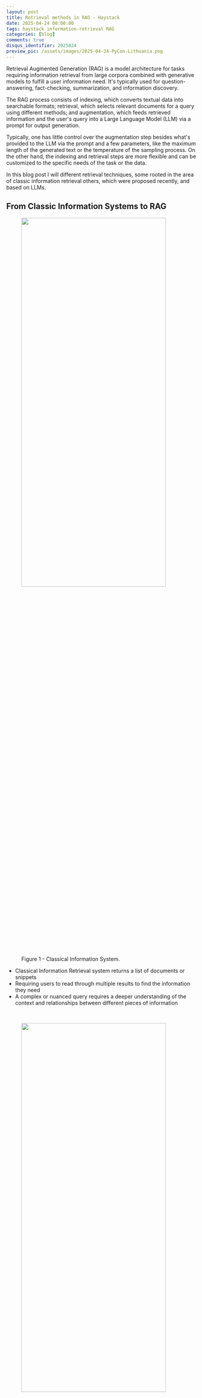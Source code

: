 ```yaml
---
layout: post
title: Retrieval methods in RAG - Haystack
date: 2025-04-24 00:00:00
tags: haystack information-retrieval RAG 
categories: [blog]
comments: true
disqus_identifier: 2025024
preview_pic: /assets/images/2025-04-24-PyCon-Lithuania.png
---
```


Retrieval Augmented Generation (RAG) is a model architecture for tasks requiring information retrieval from large corpora combined with generative models to fulfill a user information need. It's typically used for question-answering, fact-checking, summarization, and information discovery.

The RAG process consists of indexing, which converts textual data into searchable formats; retrieval, which selects relevant documents for a query using different methods; and augmentation, which feeds retrieved information and the user's query into a Large Language Model (LLM) via a prompt for output generation.

Typically, one has little control over the augmentation step besides what's provided to the LLM via the prompt and a few parameters, like the maximum length of the generated text or the temperature of the sampling process. On the other hand, the indexing and retrieval steps are more flexible and can be customized to the specific needs of the task or the data.


In this blog post I will different retrieval techniques, some rooted in the area of classic information retrieval others, which were proposed recently, and based on LLMs.


## __From Classic Information Systems to RAG__

<figure>
  <img style="width: 95%; height: 50%" src="/assets/images/2025-04-24-IR-to-RAG_1.png">
  <figcaption>Figure 1 - Classical Information System.</figcaption>
</figure>

- Classical Information Retrieval system returns a list of documents or snippets
- Requiring users to read through multiple results to find the information they need
- A complex or nuanced query requires a deeper understanding of the context and relationships between different pieces of information

<br>

<figure>
  <img style="width: 95%; height: 50%" src="/assets/images/2025-04-24-IR-to-RAG_2.png">
  <figcaption>Figure 2 - Retrieval Augmented Generation system.</figcaption>
</figure>

- What if, instead the user sifting through the results, we build a prompt composed by retrieved snippets together with the query and feed it to an LLM? 


<figure>
  <img style="width: 95%; height: 50%" src="/assets/images/2025-04-24-RAG.png">
  <figcaption>Figure 3 - Retrieval Augmented Generation system.</figcaption>
</figure>


- The idea is to pass the results together with the question query to the LLM, asking it to compose an answer based on the question query and the results.


### __Baseline Retrieval__

● **Indexing**: split documents into chunks and index them in a vector db

● **Query**: retrieve chunks 

- embedding similarity with query

- using query as keyword filter

● **Ranking**: rank by similarity with the query


<figure>
  <img style="width: 95%; height: 50%" src="/assets/images/2025-04-24-Baseline-Retrieval-System.png">
  <figcaption>Figure 4 - Baseline RAG system.</figcaption>
</figure>


---

## __Classical Techniques__

- Sentence-Window-Retrieval
- Auto-Merging Retrieval
- Maximum Marginal Relevance
- Hybrid Retrieval


### __Sentence-Window Retrieval__

<figure>
  <img style="width: 95%; height: 50%" src="/assets/images/2025-04-24-Sentence-Window-Retrieval.png">
  <figcaption>Figure 5 - Sentence Window Retrieval.</figcaption>
</figure>


### __Auto-Merging Retrieval__

<figure>
  <img style="width: 95%; height: 50%" src="/assets/images/2025-04-24-Auto-Merging-Retrieval.png">
  <figcaption>Figure 6 - Auto-Merging Retrieval.</figcaption>
</figure>


**Index**

- Transform documents into an Hierarchical Tree structure (e.g. full text -> paragraphs -> sentences)

- Leaf chunks/sentences are index and used for retrieval


**Retrieval**

- Set a threshold of 0.5, if the number of matches is above the set threshold return the parent instead of individual children.

- The paragraph_1 is returned, instead of 4 sentences

- Plus, the one sentence from paragraph_2

- A whole paragraph might be more informative than individual chunks


### __Maximum Marginal Relevance \(MMR\)__


● Classical retrieval ranks the retrieved documents by relevance similarity to the user query

● What about scenarios with a high number of relevant documents, but also highly redundant or containing partially or fully duplicative information? 

● We need to consider how novel is a document compared to the already retrieved docs


- Maximum Marginal Relevance scores each retrieved document considering the already retrieved documents and the user query, it's essentially a re-ranking technique, where the first document is the most similar to the query and the following documents are the most relevant to the query and most dissimilar from the already retrieved documents.

It uses the following formula to score each document:



$$ MMR = \arg \max_{d_i \in D \setminus R} \left[ \lambda \cdot \text{Sim}_1(d_i, q) - (1 - \lambda) \cdot \max_{d_j \in R} \text{Sim}_2(d_i, d_j) \right]$$


$$ D $$ - is the set of all candidate documents

$$ R $$ - is the set of already selected documents

$$ q $$ - is the query

$$ \text{Sim}_1 $$ - is the similarity function between a document and the query

$$ \text{Sim}_2 $$ - is the similarity function between two documents

$$ d_i $$ and $$ d_j $$ - are documents in $$D$$  and $$R$$ respectively

$$ \lambda $$ - is a parameter that controls the trade-off between relevance and diversity



The formula is applied to each of the retrieved documents:

- Similarity between the candidate document and the query

- Find maximum similarity between a candidate document and any previously selected document. 

- Maximize the similarity to already selected documents and then subtracting it - penalize documents that are too similar to what's already been selected. 

- **λ** balances between these two terms


### __Hybrid Retrieval__

<figure>
  <img style="width: 95%; height: 50%" src="/assets/images/2025-04-24-Hybrid-Retrieval.png">
  <figcaption>Figure 8 - Hybrid Retrieval.</figcaption>
</figure>


● Combines multiple search techniques

● \(BM25\) and semantic-based \(embedding vector\) keyword-based \(BM25\) and semantic-based \(embedding vector\)

● Rank-merge results


---

## __LLLM-based Techniques__

- Multi-Query
- Hypothetical Document Embeddings - HyDE
- Document Summary Indexing


### __Multi-Query__

<figure>
  <img style="width: 95%; height: 50%" src="/assets/images/2025-04-24-Multi-Query-Retrieval.png">
  <figcaption>Figure 9 - Multi-Query.</figcaption>
</figure>


● Expand a user query, based on a LLM, into *n* similar queries reflecting the original intent

● ..or break-down a complex query into individual questions

● Each new query is used for an individual retrieval processes

● Re-ranking process over all retrieved chunks


### __Hypothetical Document Embeddings - HyDE__

<figure>
  <img style="width: 95%; height: 50%" src="/assets/images/2025-04-24-HyDE.png">
  <figcaption>Figure 10 - Hypothetical Document Embeddings - HyDE.</figcaption>
</figure>

● Given a user query, use a LLM to generate *n* "hypothetical" \(short\) documents whose content would ideally answer the query

● Each of the *n* documents is embedded into a vector

● You perform an average pooling generating a new query embedding used to search for similar documents instead of the original query


### __Document Summary Indexing__

<figure>
  <img style="width: 95%; height: 50%" src="/assets/images/2025-04-24-Document-Summary-Indexing.png">
  <figcaption>Figure 11 - Document Summary Indexing.</figcaption>
</figure>


**Indexing**

- Summary Index: generate a summary for each document with an LLM

- Chunk Index: plit each document up into chunks

**Retrieval**

- Use the Summary Index to retrieve top-k relevant documents to the query

- Summary Index: generate a summary for each document with an LLM

- Chunk Index: split each document up into chunks 

- Using the document\(s\) reference retrieve the most relevant chunks



## __Summary__


## __Comparative Experiment__

● "ARAGOG: Advanced RAG Output Grading" M Eibich, S Nagpal, A Fred-Ojala arXiv preprint, 2024

● **Dataset:**

○ ArXiv preprints covering topics around Transformers and LLMs

○ 13 PDF papers \(https://huggingface.co/datasets/jamescalam/ai-arxiv\)

○ 107 questions and answers generated with the assistance of an LLM

○ All questions and answers were manually validated and corrected

**● Experiment:**

○ Run the questions over each retrieval technique

○ Compare ground-truth answer with generated answer

○ Semantic Answer Similarity: cos sim embeddings of both answers 41


## __Takeaways__

● Build a dataset for our use case - **50~100 annotated questions**

● Start with the simple RAG approach and set it as your baseline

● Start by exploring “cheap” and simple techniques

● **Sentence-Window Retriever** and **Hybrid Retrieval - **good results and no need for complexing indexing or an LLM

● If none of these produces satisfying results then, explore indexing/retrieval methods based on LLMs


**Haystack Implementations**

Sentence-Window Retrieval

**haystack.components.retrievers.SentenceWindowRetriever**

Auto-Merging Retrieval

**haystack.components.retrievers.AutoMergingRetriever**

**haystack.components.preprocessors.HierarchicalDocumentSplitter**

Maximum Margin Relevance

**haystack.components.rankers.SentenceTransformersDiversityRanker**

Hybrid Retrieval w/ ReRanking

**haystack.components.retrievers.InMemoryEmbeddingRetriever**

**haystack.components.retrievers.InMemoryBM25Retriever**

**haystack.components.joiners.DocumentJoiner** \(ranking techniques\) Multi-Query

**https://github.com/davidsbatista/haystack-retrieval**

**https://haystack.deepset.ai/blog/query-expansion**

**https://haystack.deepset.ai/blog/query-decomposition**

Hypothetical Document Embeddings

**https://haystack.deepset.ai/blog/optimizing-retrieval-with-hyde**

Document Summary Indexing

**https://github.com/davidsbatista/haystack-retrieval**

44



**Haystack Implementations - SuperComponents** Sentence-Window Retrieval

**haystack.components.retrievers.SentenceWindowRetriever**

Auto-Merging Retrieval

**haystack.components.retrievers.AutoMergingRetriever**

**haystack.components.preprocessors.HierarchicalDocumentSplitter**

Maximum Margin Relevance

**haystack.components.rankers.SentenceTransformersDiversityRanker**

Hybrid Retrieval w/ ReRanking

**Will be soon available as a SuperComponent\! **

Multi-Query

**Can be built as a SuperComponent\! **

Hypothetical Document Embeddings

**Can be built as a SuperComponent\! **

Document Summary Indexing

**Can be built as a SuperComponent\! **

**SuperComponent in Haystack 2.12.0\! **

- wrap complex pipelines into reusable \(super\)components

- easy to reuse them across applications

- Initialize a SuperComponent with a pipeline 45


## __References__ ##

- "The use of MMR, diversity-based reranking for reordering documents and producing summaries" J Carbonell, J Goldstein - ACM SIGIR 1998**

- "ARAGOG: Advanced RAG Output Grading" M Eibich, S Nagpal, A Fred-Ojala arXiv preprint, 2024**

- ****Advanced RAG: Query Expansion” - Haystack Blog, 2024**

- ”Advanced RAG: Query Decomposition & Reasoning” ****- Haystack Blog, 2024**

- “Precise Zero-Shot Dense Retrieval without Relevance Labels” Luyu Gao, ****Xueguang Ma, Jimmy Lin, and Jamie Callan- * ACL 2023***

- "A New Document Summary Index for LLM-powered QA Systems", Jerry Liu 2023 **

**Code and experiments**

